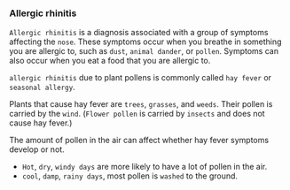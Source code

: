 ### Allergic rhinitis
`Allergic rhinitis` is a diagnosis associated with a group of symptoms affecting the `nose`. These symptoms occur when you breathe in something you are allergic to, such as `dust`, `animal dander`, or `pollen`. Symptoms can also occur when you eat a food that you are allergic to.

`allergic rhinitis` due to plant pollens is commonly called `hay fever` or `seasonal allergy`.

Plants that cause hay fever are `trees`, `grasses`, and `weeds`. Their pollen is carried by the `wind`. (`Flower pollen` is carried by `insects` and does not cause hay fever.)

The amount of pollen in the air can affect whether hay fever symptoms develop or not.
- `Hot`, `dry`, `windy days` are more likely to have a lot of pollen in the air.
- `cool`, `damp`, `rainy days`, most pollen is `washed` to the ground.


